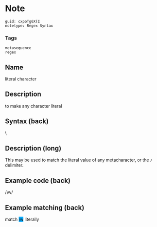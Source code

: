 # Note
```
guid: cxpoTg6X(I
notetype: Regex Syntax
```

### Tags
```
metasequence
regex
```

## Name
literal character

## Description
to make any character literal

## Syntax (back)
<div><div>\</div></div>

## Description (long)
This may be used to match the literal value of any metacharacter, or the <code>/</code> delimiter.

## Example code (back)
/\\w/

## Example matching (back)
<div>match <span style="background-color: rgb(0, 170, 255);">\w</span> literally
</div>
